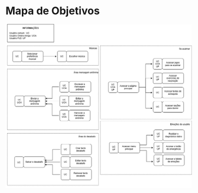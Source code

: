 # Mapa de Objetivos
![Mapa de objetivos](https://github.com/ailinha01/IHC-TRABALHO/blob/13d7e7abeefebd1505bd32c56234e57b24a0ad80/docs/Imagens/mapa%20de%20objetivos.drawio.png)
